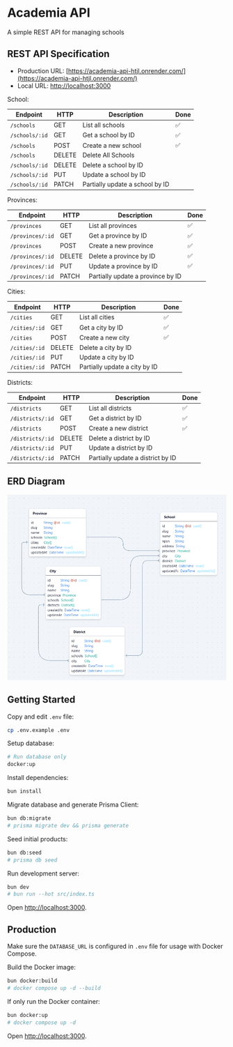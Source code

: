 # Academia API

A simple REST API for managing schools

## REST API Specification

- Production URL: [https://academia-api-htjl.onrender.com/](https://academia-api-htjl.onrender.com/)
- Local URL: [http://localhost:3000](http://localhost:3000)

School:

| Endpoint       | HTTP   | Description                     | Done |
| -------------- | ------ | ------------------------------- | ---- |
| `/schools`     | GET    | List all schools                | ✅   |
| `/schools/:id` | GET    | Get a school by ID              | ✅   |
| `/schools`     | POST   | Create a new school             | ✅   |
| `/schools`     | DELETE | Delete All Schools              |      |
| `/schools/:id` | DELETE | Delete a school by ID           |      |
| `/schools/:id` | PUT    | Update a school by ID           |      |
| `/schools/:id` | PATCH  | Partially update a school by ID |      |

Provinces:

| Endpoint         | HTTP   | Description                       | Done |
| ---------------- | ------ | --------------------------------- | ---- |
| `/provinces`     | GET    | List all provinces                | ✅   |
| `/provinces/:id` | GET    | Get a province by ID              | ✅   |
| `/provinces`     | POST   | Create a new province             | ✅   |
| `/provinces/:id` | DELETE | Delete a province by ID           | ✅   |
| `/provinces/:id` | PUT    | Update a province by ID           | ✅   |
| `/provinces/:id` | PATCH  | Partially update a province by ID |      |

Cities:

| Endpoint      | HTTP   | Description                   | Done |
| ------------- | ------ | ----------------------------- | ---- |
| `/cities`     | GET    | List all cities               | ✅   |
| `/cities/:id` | GET    | Get a city by ID              | ✅   |
| `/cities`     | POST   | Create a new city             | ✅   |
| `/cities/:id` | DELETE | Delete a city by ID           |      |
| `/cities/:id` | PUT    | Update a city by ID           |      |
| `/cities/:id` | PATCH  | Partially update a city by ID |      |

Districts:

| Endpoint         | HTTP   | Description                       | Done |
| ---------------- | ------ | --------------------------------- | ---- |
| `/districts`     | GET    | List all districts                | ✅   |
| `/districts/:id` | GET    | Get a district by ID              | ✅   |
| `/districts`     | POST   | Create a new district             | ✅   |
| `/districts/:id` | DELETE | Delete a district by ID           |      |
| `/districts/:id` | PUT    | Update a district by ID           |      |
| `/districts/:id` | PATCH  | Partially update a district by ID |      |

## ERD Diagram

![ERD Diagram](/public/erd.png)

## Getting Started

Copy and edit `.env` file:

```sh
cp .env.example .env
```

Setup database:

```sh
# Run database only
docker:up
```

Install dependencies:

```sh
bun install
```

Migrate database and generate Prisma Client:

```sh
bun db:migrate
# prisma migrate dev && prisma generate
```

Seed initial products:

```sh
bun db:seed
# prisma db seed
```

Run development server:

```sh
bun dev
# bun run --hot src/index.ts
```

Open <http://localhost:3000>.

## Production

Make sure the `DATABASE_URL` is configured in `.env` file for usage with Docker Compose.

Build the Docker image:

```sh
bun docker:build
# docker compose up -d --build
```

If only run the Docker container:

```sh
bun docker:up
# docker compose up -d
```

Open <http://localhost:3000>.
